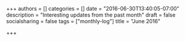 +++
authors = []
categories = []
date = "2016-06-30T13:40:05-07:00"
description = "Interesting updates from the past month"
draft = false
socialsharing = false
tags = ["monthly-log"]
title = "June 2016"

+++

